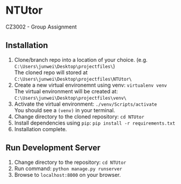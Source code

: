 # NTUtor
 CZ3002 - Group Assignment

## Installation
1. Clone/branch repo into a location of your choice. (e.g. ```C:\Users\junwei\Desktop\projectfiles\```)<br/>
The cloned repo will stored at ```C:\Users\junwei\Desktop\projectfiles\NTUtor\```
2. Create a new virtual environemnt using venv: ```virtualenv venv```<br/>
The virtual environment will be created at: ```C:\Users\junwei\Desktop\projectfiles\venv\```
3. Activate the virtual environment: ```./venv/Scripts/activate```<br/>
You should see a ```(venv)``` in your terminal.
4. Change directory to the cloned repository: ```cd NTUtor```
5. Install dependencies using ```pip```: ```pip install -r requirements.txt```
6. Installation complete.

## Run Development Server
1. Change directory to the repository: ```cd NTUtor```
2. Run command: ```python manage.py runserver```
3. Browse to ```localhost:8000``` on your browser.


